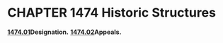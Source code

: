 CHAPTER 1474 Historic Structures
================================

[**1474.01**](59a51c99.html)**Designation.**
[**1474.02**](59a9adac.html)**Appeals.**
